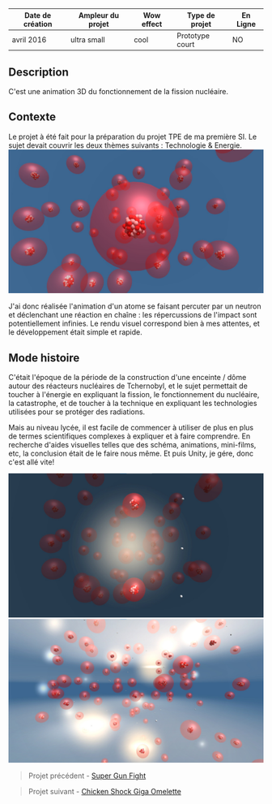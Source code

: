 
<autotab></br><table><thead><tr><th>Date de création</th><th>Ampleur du projet</th><th>Wow effect</th><th>Type de projet </th><th>En Ligne</th></tr></thead><tbody><tr><td>avril 2016</td><td>ultra small</td><td>cool</td><td>Prototype court</td><td>NO</td></tr></tbody></table></autotab>

## Description

C'est une animation 3D du fonctionnement de la fission nucléaire.

## Contexte

Le projet à été fait pour la préparation du projet TPE de ma première SI. Le sujet devait couvrir les deux thèmes suivants : Technologie & Energie.
![](./medias/img1.jpg)

J'ai donc réalisée l'animation d'un atome se faisant percuter par un neutron et déclenchant une réaction en chaîne : les répercussions de l'impact sont potentiellement infinies. Le rendu visuel correspond bien à mes attentes, et le développement était simple et rapide.

## Mode histoire


<history>

C'était l'époque de la période de la construction d'une enceinte / dôme autour des réacteurs nucléaires de Tchernobyl, et le sujet permettait de toucher à l'énergie en expliquant la fission, le fonctionnement du nucléaire, la catastrophe, et de toucher à la technique en expliquant les technologies utilisées pour se protéger des radiations.

Mais au niveau lycée, il est facile de commencer à utiliser de plus en plus de termes scientifiques complexes à expliquer et à faire comprendre. En recherche d'aides visuelles telles que des schéma, animations, mini-films, etc, la conclusion était de le faire nous même. Et puis Unity, je gére, donc c'est allé vite!



![](./medias/img3.jpg)
![](./medias/img2.jpg)

</history>


<nextprojects>

> Projet précédent -  [Super Gun Fight](/Jub_Biography/#projects/#SuperGunFight)

> Projet suivant -  [Chicken Shock Giga Omelette](/Jub_Biography/#projects/#ChickenShock_GigaOmelette)

</nextprojects>